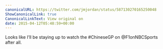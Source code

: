 ```yaml
---
canonicalURL: https://twitter.com/jmjordan/status/587130270165250048
ShowCanonicalLink: true
CanonicalLinkText: View original on
date: 2015-04-12T05:48:59+00:00
---
```

Looks like I’ll be staying up to watch the #ChineseGP on @F1onNBCSports after all.
